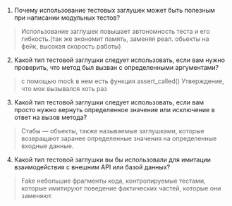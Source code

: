 1)  Почему использование тестовых заглушек может быть полезным при написании модульных тестов?
> Использование заглушек повышает автономность теста и его гибкость.(так же экономит память, заменяя реал. обьекты на фейк, высокая скорость работы)

2) Какой тип тестовой заглушки следует использовать, если вам нужно проверить, что метод был вызван с определенными аргументами?
> с помощью mock в нем есть функция assert_called() Утверждение, что мок вызывался хоть раз

3)  Какой тип тестовой заглушки следует использовать, если вам просто нужно вернуть определенное значение или исключение в ответ на вызов метода?
> Стабы — объекты, также называемые заглушками, которые возвращают заранее определенные значения на определенные входные данные.

4) Какой тип тестовой заглушки вы бы использовали для имитации  взаимодействия с внешним API или базой данных?
> Fake небольшие фрагменты кода, контролируемые тестами, которые имитируют поведение фактических частей, которые они заменяют.